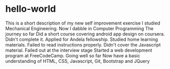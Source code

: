 # hello-world
This is a short description of my new self improvement exercise
I studied Mechanical Engineering. Now I dabble in Computer Programming
The journey so far
Did a short course covering android app design on coursera. Didn't complete it.
Applied for Andela fellowship. Studied home learning materials. Failed to read instructions properly. 
Didn't cover the Javascript material. Failed out at the interview stage
Started a web development program at FreeCodeCamp. Going well so far
Now have a basic understanding of HTML, CSS, Javascript, Git, Bootstrap and JQuery


